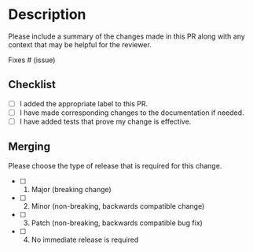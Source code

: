 # Description

Please include a summary of the changes made in this PR along with any context that may be helpful for the reviewer.

Fixes # (issue)

## Checklist

- [ ] I added the appropriate label to this PR.
- [ ] I have made corresponding changes to the documentation if needed.
- [ ] I have added tests that prove my change is effective.

## Merging

Please choose the type of release that is required for this change.

- [ ] 1. Major (breaking change)
- [ ] 2. Minor (non-breaking, backwards compatible change)
- [ ] 3. Patch (non-breaking, backwards compatible bug fix)
- [ ] 4. No immediate release is required
